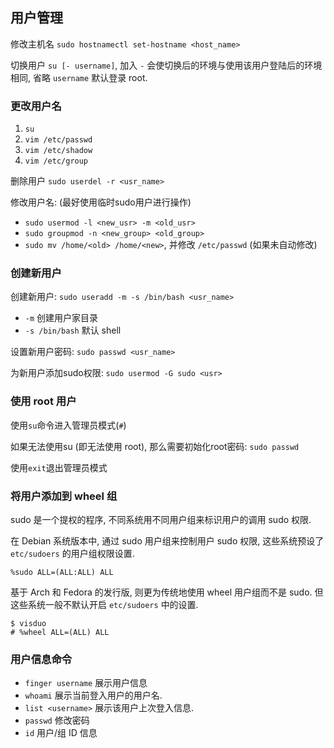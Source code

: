 
## 用户管理

修改主机名 `sudo hostnamectl set-hostname <host_name>`

切换用户 `su [- username]`, 加入 `-` 会使切换后的环境与使用该用户登陆后的环境相同, 省略 `username` 默认登录 root.

### 更改用户名

1. `su`
2. `vim /etc/passwd`
3. `vim /etc/shadow`
4. `vim /etc/group`

删除用户 `sudo userdel -r <usr_name>`

修改用户名: (最好使用临时sudo用户进行操作)
- `sudo usermod -l <new_usr> -m <old_usr>`
- `sudo groupmod -n <new_group> <old_group>`
- `sudo mv /home/<old> /home/<new>`, 并修改 `/etc/passwd` (如果未自动修改)

### 创建新用户

创建新用户: `sudo useradd -m -s /bin/bash <usr_name>`
- `-m` 创建用户家目录
- `-s /bin/bash` 默认 shell

设置新用户密码: `sudo passwd <usr_name>`

为新用户添加sudo权限: `sudo usermod -G sudo <usr>`

### 使用 root 用户

使用`su`命令进入管理员模式(`#`)

如果无法使用su (即无法使用 root), 那么需要初始化root密码: `sudo passwd`

使用`exit`退出管理员模式

### 将用户添加到 wheel 组

sudo 是一个提权的程序, 不同系统用不同用户组来标识用户的调用 sudo 权限.

在 Debian 系统版本中, 通过 sudo 用户组来控制用户 sudo 权限, 这些系统预设了 `etc/sudoers` 的用户组权限设置.

```
%sudo ALL=(ALL:ALL) ALL
```

基于 Arch 和 Fedora 的发行版, 则更为传统地使用 wheel 用户组而不是 sudo. 但这些系统一般不默认开启 `etc/sudoers` 中的设置.

```
$ visduo
# %wheel ALL=(ALL) ALL
```

### 用户信息命令

- `finger username` 展示用户信息
- `whoami` 展示当前登入用户的用户名.
- `list <username>` 展示该用户上次登入信息.
- `passwd` 修改密码
- `id` 用户/组 ID 信息

